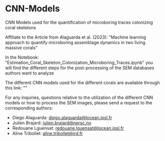 # CNN-Models
CNN Models used for the quantification of microboring traces colonizing coral skeletons

Affiliate to the Article from Alaguarda et al. (2023): "Machine learning approach to quantify microboring assemblage dynamics in two living massive corals"

In the Notebook: "Estimation_Coral_Skeleton_Colonization_Microboring_Traces.ipynb" you will find the different steps for the post-processing of the SEM databases authors want to analyze

The different CNN models used for the different corals are available through this link: ""

For any inquiries, questions relative to the utilization of the different CNN models or how to process the SEM images, please send a request to the corresponding authors:
- Diego Alaguarda: diego.alaguarda@locean.ipsl.fr
- Julien Brajard: julien.brajard@nersc.no
- Redouane Lguensat: redouane.lguensat@locean.ipsl.fr
- Aline Tribollet: aline.tribollet@ird.fr
